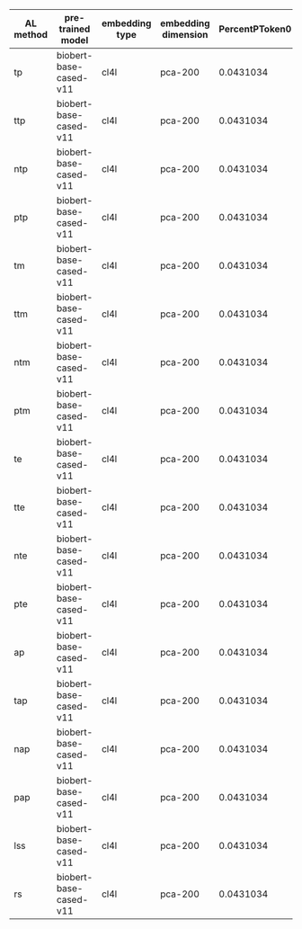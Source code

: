 | AL method   | pre-trained model      | embedding type   | embedding dimension   |   PercentPToken0 |   PercentPToken1 |   PercentPToken2 |   PercentPToken3 |   PercentPToken4 |   PercentPToken5 |   PercentPToken6 |   PercentPToken7 |   PercentPToken8 |   PercentPToken9 |   PercentPToken10 |   PercentPToken11 |   PercentPToken12 |
|-------------|------------------------|------------------|-----------------------|------------------|------------------|------------------|------------------|------------------|------------------|------------------|------------------|------------------|------------------|-------------------|-------------------|-------------------|
| tp          | biobert-base-cased-v11 | cl4l             | pca-200               |        0.0431034 |        0.0723473 |        0.103781  |        0.0526541 |        0.0580685 |        0.0882069 |        0.0957654 |        0.0842733 |        0.0814097 |        0.0846776 |         0.0599477 |         0.0228699 |        0.0060626  |
| ttp         | biobert-base-cased-v11 | cl4l             | pca-200               |        0.0431034 |        0.0646794 |        0.110919  |        0.077901  |        0.137018  |        0.0904629 |        0.115319  |        0.101397  |        0.109728  |        0.0817104 |         0.0501326 |         0.0192785 |        0.00536075 |
| ntp         | biobert-base-cased-v11 | cl4l             | pca-200               |        0.0431034 |        0.139918  |        0.0934372 |        0.0654437 |        0.119548  |        0.0993466 |        0.118029  |        0.101398  |        0.115856  |        0.0947892 |         0.0576321 |         0.0225444 |        0.00556166 |
| ptp         | biobert-base-cased-v11 | cl4l             | pca-200               |        0.0431034 |        0.0813309 |        0.0747581 |        0.126741  |        0.102885  |        0.0939614 |        0.0994845 |        0.0942789 |        0.0959211 |        0.0936856 |         0.060181  |         0.0216325 |        0.00508754 |
| tm          | biobert-base-cased-v11 | cl4l             | pca-200               |        0.0431034 |        0.0506329 |        0.0655602 |        0.0997722 |        0.0782353 |        0.0792701 |        0.0790143 |        0.0922383 |        0.0846641 |        0.0840924 |         0.060083  |         0.0215854 |        0.00617397 |
| ttm         | biobert-base-cased-v11 | cl4l             | pca-200               |        0.0431034 |        0.0646794 |        0.10054   |        0.0788811 |        0.119388  |        0.0977896 |        0.104493  |        0.109072  |        0.108945  |        0.0840047 |         0.0499701 |         0.0193259 |        0.00531054 |
| ntm         | biobert-base-cased-v11 | cl4l             | pca-200               |        0.0431034 |        0.146226  |        0.0874832 |        0.0686981 |        0.114786  |        0.0733652 |        0.131958  |        0.090854  |        0.112864  |        0.0954578 |         0.0587829 |         0.0222362 |        0.00605037 |
| ptm         | biobert-base-cased-v11 | cl4l             | pca-200               |        0.0431034 |        0.0961183 |        0.0850643 |        0.0749008 |        0.0994776 |        0.0806061 |        0.0728373 |        0.089463  |        0.0920689 |        0.0814135 |         0.0649521 |         0.0267102 |        0.00707409 |
| te          | biobert-base-cased-v11 | cl4l             | pca-200               |        0.0431034 |        0.0671031 |        0.0582242 |        0.0746382 |        0.0869096 |        0.0876343 |        0.0793133 |        0.0895559 |        0.0856247 |        0.0815095 |         0.061902  |         0.0218479 |        0.0064705  |
| tte         | biobert-base-cased-v11 | cl4l             | pca-200               |        0.0431034 |        0.0670045 |        0.0904996 |        0.0973941 |        0.105465  |        0.122125  |        0.0794186 |        0.102353  |        0.109776  |        0.0897985 |         0.0470377 |         0.0190105 |        0.0055885  |
| nte         | biobert-base-cased-v11 | cl4l             | pca-200               |        0.0431034 |        0.114391  |        0.0578735 |        0.08125   |        0.114995  |        0.155938  |        0.0517598 |        0.10175   |        0.120041  |        0.101701  |         0.0599158 |         0.0221823 |        0.00610846 |
| pte         | biobert-base-cased-v11 | cl4l             | pca-200               |        0.0431034 |        0.0621469 |        0.0604148 |        0.137432  |        0.0890534 |        0.0781462 |        0.116095  |        0.102695  |        0.100338  |        0.0963525 |         0.0546228 |         0.022238  |        0.00452736 |
| ap          | biobert-base-cased-v11 | cl4l             | pca-200               |        0.0431034 |        0.0466926 |        0.0779123 |        0.0932956 |        0.0806846 |        0.0745354 |        0.075286  |        0.103035  |        0.0840387 |        0.082276  |         0.0599042 |         0.0219232 |        0.00583248 |
| tap         | biobert-base-cased-v11 | cl4l             | pca-200               |        0.0431034 |        0.0670045 |        0.0977778 |        0.0981217 |        0.130844  |        0.104304  |        0.0863781 |        0.105938  |        0.107147  |        0.0841058 |         0.050557  |         0.0195945 |        0.00539382 |
| nap         | biobert-base-cased-v11 | cl4l             | pca-200               |        0.0431034 |        0.103679  |        0.037037  |        0.110165  |        0.0961368 |        0.1104    |        0.117349  |        0.086978  |        0.108854  |        0.0989135 |         0.0576428 |         0.0228679 |        0.0061097  |
| pap         | biobert-base-cased-v11 | cl4l             | pca-200               |        0.0431034 |        0.102752  |        0.0373514 |        0.144476  |        0.0980774 |        0.116204  |        0.0804618 |        0.10227   |        0.107141  |        0.0939439 |         0.054211  |         0.0229584 |        0.00417927 |
| lss         | biobert-base-cased-v11 | cl4l             | pca-200               |        0.0431034 |        0         |        0.116505  |        0.0406732 |        0.01346   |        0.0696998 |        0.0677839 |        0.0364755 |        0.0382661 |        0.0379864 |         0.0374606 |         0.0398284 |        0.0395518  |
| rs          | biobert-base-cased-v11 | cl4l             | pca-200               |        0.0431034 |        0.046371  |        0.0313253 |        0.0413055 |        0.04114   |        0.0372354 |        0.0411772 |        0.0394034 |        0.0396402 |        0.0402234 |         0.0402103 |         0.0401327 |        0.0391118  |